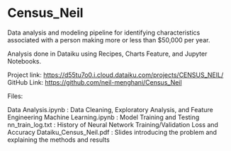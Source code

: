 # Census_Neil
Data analysis and modeling pipeline for identifying characteristics associated with a person making more or less than $50,000 per year.

Analysis done in Dataiku using Recipes, Charts Feature, and Jupyter Notebooks. 

Project link: https://d55tu7o0.i.cloud.dataiku.com/projects/CENSUS_NEIL/
GitHub Link: https://github.com/neil-menghani/Census_Neil

Files:

Data Analysis.ipynb : Data Cleaning, Exploratory Analysis, and Feature Engineering
Machine Learning.ipynb : Model Training and Testing
nn_train_log.txt : History of Neural Network Training/Validation Loss and Accuracy
Dataiku_Census_Neil.pdf : Slides introducing the problem and explaining the methods and results